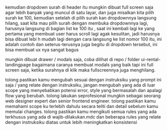 kemudian dropdown surah di header itu mungkin dibuat full screen saja agar lebih banyak yang muncul di satu layar, dan juga misalkan kita pilih surah ke 100, kemudian setelah di pilih surah kan dropdownnya langsung hilang, saat kita mau pilih surah dengan membuka dropdownnya lagi, harusnya langsung di bagian list ke 100 itu , saat ini kembali lagi ke yang pertama yang membuat user harus scroll lagi agak kesulitan, jadi harusnya bisa dibuat lebi h mudah lagi dengan cara langsung ke list nomor 100 itu, ini adalah contoh dan seterus-terusnya juga begitu di dropdown tersebut, ini bisa membuat ux nya sangat bagus

mungkin dibuat drawer / modals saja, coba dilihat di repo / folder ui-rental-landingpage bagaimana caranya membuat modals yang baik tapi ini full screen saja, ketika surahnya di klik maka fullscreennya juga menghilang.

tolong pastikan kamu mengubah sesuai dengan instruksiku yang prompt ini saja / yang relate dengan instruksiku, jangan mengubah yang ada di luar scope yang menyebabkan potensi error, style yang bermasalah dan apalagi flow yang berubah. tolong lakukan seprofesional mungkin sebagai seorang web designer expert dan senior frontend engineer. tolong pastikan kamu memahami scope ku terlebih dahulu secara teliti dan detail sebelum kamu memulai changes.
tolong pastikan kamu mengikuti semua rules yang ada terkhusus yang ada di wajib-dilakukan.mdc dan beberapa rules yang relate dengan instruksiku diatas untuk lebih meningkatkan konsistensi